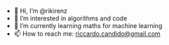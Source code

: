 - 👋 Hi, I’m @rikirenz
- 👀 I’m interested in algorithms and code 
- 🌱 I’m currently learning maths for machine learning
- 📫 How to reach me: riccardo.candido@gmail.com
